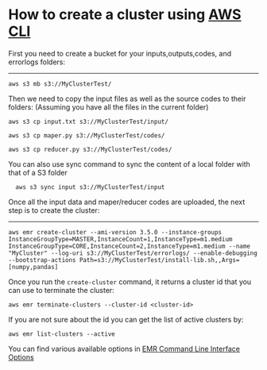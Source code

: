 # How to create a cluster using <a href="http://docs.aws.amazon.com/cli/latest/userguide/cli-chap-welcome.html">AWS CLI</a>

First you need to create a bucket for your inputs,outputs,codes, and errorlogs folders:

----------

    aws s3 mb s3://MyClusterTest/
    
Then we need to copy the input files as well as the source codes to their folders: (Assuming you have all the files in the current folder)

    aws s3 cp input.txt s3://MyClusterTest/input/
    
    aws s3 cp maper.py s3://MyClusterTest/codes/
    
    aws s3 cp reducer.py s3://MyClusterTest/codes/
    
You can also use sync command to sync the content of a local folder with that of a S3 folder

      aws s3 sync input s3://MyClusterTest/input
    

Once all the input data and maper/reducer codes are uploaded, the next step is to create the cluster:

----------

    aws emr create-cluster --ami-version 3.5.0 --instance-groups InstanceGroupType=MASTER,InstanceCount=1,InstanceType=m1.medium InstanceGroupType=CORE,InstanceCount=2,InstanceType=m1.medium --name "MyCluster" --log-uri s3://MyClusterTest/errorlogs/ --enable-debugging --bootstrap-actions Path=s3://MyClusterTest/install-lib.sh,,Args=[numpy,pandas]

Once you run the `create-cluster` command, it returns a cluster id that you can use to terminate the cluster:


`aws emr terminate-clusters --cluster-id <cluster-id>`

If you are not sure about the id you can get the list of active clusters by:

`aws emr list-clusters --active`

You can find various available options in [EMR Command Line Interface Options](http://docs.aws.amazon.com/ElasticMapReduce/latest/DeveloperGuide/emr-cli-commands.html)




